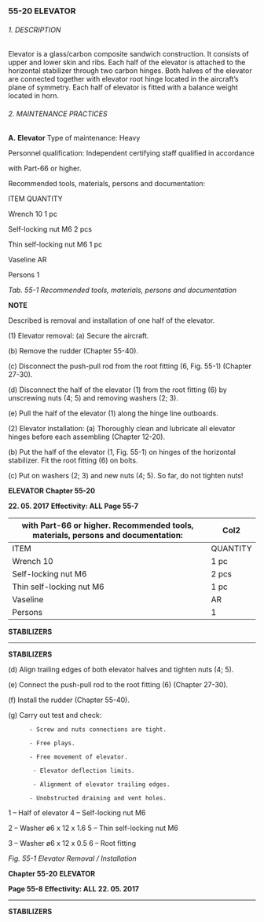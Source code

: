 ### 55-20 ELEVATOR

###### 1. DESCRIPTION
Elevator is a glass/carbon composite sandwich construction. It consists of upper and
lower skin and ribs.
Each half of the elevator is attached to the horizontal stabilizer through two carbon
hinges. Both halves of the elevator are connected together with elevator root hinge
located in the aircraft’s plane of symmetry.
Each half of elevator is fitted with a balance weight located in horn.

###### 2. MAINTENANCE PRACTICES

**A.** **Elevator**
Type of maintenance: Heavy

Personnel qualification: Independent certifying staff qualified in accordance

with Part-66 or higher.

Recommended tools, materials, persons and documentation:

ITEM QUANTITY

Wrench 10 1 pc

Self-locking nut M6 2 pcs

Thin self-locking nut M6 1 pc

Vaseline AR

Persons 1

_Tab. 55-1 Recommended tools, materials, persons and documentation_

**NOTE**

Described is removal and installation of one half of the elevator.

(1) Elevator removal:
(a) Secure the aircraft.

(b) Remove the rudder (Chapter 55-40).

(c) Disconnect the push-pull rod from the root fitting (6, Fig. 55-1)
(Chapter 27-30).

(d) Disconnect the half of the elevator (1) from the root fitting (6) by
unscrewing nuts (4; 5) and removing washers (2; 3).

(e) Pull the half of the elevator (1) along the hinge line outboards.

(2) Elevator installation:
(a) Thoroughly clean and lubricate all elevator hinges before each
assembling (Chapter 12-20).

(b) Put the half of the elevator (1, Fig. 55-1) on hinges of the horizontal
stabilizer. Fit the root fitting (6) on bolts.

(c) Put on washers (2; 3) and new nuts (4; 5). So far, do not tighten nuts!

**ELEVATOR** **Chapter 55-20**

**22. 05. 2017** **Effectivity: ALL** **Page 55-7**

|with Part-66 or higher. Recommended tools, materials, persons and documentation:|Col2|
|---|---|
|ITEM|QUANTITY|
|Wrench 10|1 pc|
|Self-locking nut M6|2 pcs|
|Thin self-locking nut M6|1 pc|
|Vaseline|AR|
|Persons|1|


**STABILIZERS**


-----

**STABILIZERS**

(d) Align trailing edges of both elevator halves and tighten nuts (4; 5).

(e) Connect the push-pull rod to the root fitting (6) (Chapter 27-30).

(f) Install the rudder (Chapter 55-40).

(g) Carry out test and check:

          - Screw and nuts connections are tight.

          - Free plays.

          - Free movement of elevator.

           - Elevator deflection limits.

           - Alignment of elevator trailing edges.

          - Unobstructed draining and vent holes.

1 – Half of elevator 4 – Self-locking nut M6

2 – Washer ø6 x 12 x 1.6 5 – Thin self-locking nut M6

3 – Washer ø6 x 12 x 0.5 6 – Root fitting

_Fig. 55-1 Elevator Removal / Installation_

**Chapter 55-20** **ELEVATOR**

**Page 55-8** **Effectivity: ALL** **22. 05. 2017**


-----

**STABILIZERS**

